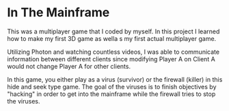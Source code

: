 # In The Mainframe
 
This was a multiplayer game that I coded by myself. In this project I learned how to make my first 3D game as wella s my first actual multiplayer game.

Utilizing Photon and watching countless videos, I was able to communicate information between different clients since modifying Player A on Client A would not change Player A for other clients.

In this game, you either play as a virus (survivor) or the firewall (killer) in this hide and seek type game. The goal of the viruses is to finish objectives by "hacking" in order to get into the mainframe while the firewall tries to stop the viruses.
